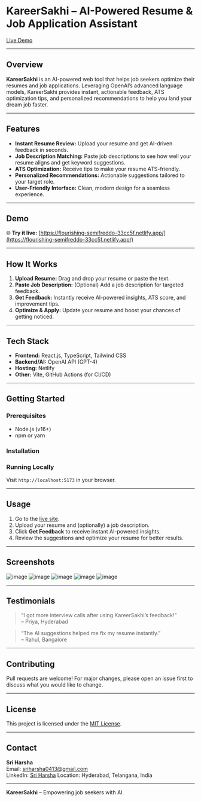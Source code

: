 # KareerSakhi – AI-Powered Resume & Job Application Assistant

[Live Demo](https://flourishing-semifreddo-33cc5f.netlify.app/)

---

## Overview

**KareerSakhi** is an AI-powered web tool that helps job seekers optimize their resumes and job applications. Leveraging OpenAI’s advanced language models, KareerSakhi provides instant, actionable feedback, ATS optimization tips, and personalized recommendations to help you land your dream job faster.

---

## Features

- **Instant Resume Review:** Upload your resume and get AI-driven feedback in seconds.
- **Job Description Matching:** Paste job descriptions to see how well your resume aligns and get keyword suggestions.
- **ATS Optimization:** Receive tips to make your resume ATS-friendly.
- **Personalized Recommendations:** Actionable suggestions tailored to your target role.
- **User-Friendly Interface:** Clean, modern design for a seamless experience.

---

## Demo

🌐 **Try it live:** [https://flourishing-semifreddo-33cc5f.netlify.app/](https://flourishing-semifreddo-33cc5f.netlify.app/)

---

## How It Works

1. **Upload Resume:** Drag and drop your resume or paste the text.
2. **Paste Job Description:** (Optional) Add a job description for targeted feedback.
3. **Get Feedback:** Instantly receive AI-powered insights, ATS score, and improvement tips.
4. **Optimize & Apply:** Update your resume and boost your chances of getting noticed.

---

## Tech Stack

- **Frontend:** React.js, TypeScript, Tailwind CSS
- **Backend/AI:** OpenAI API (GPT-4)
- **Hosting:** Netlify
- **Other:** Vite, GitHub Actions (for CI/CD)

---

## Getting Started

### Prerequisites

- Node.js (v16+)
- npm or yarn

### Installation


### Running Locally


Visit `http://localhost:5173` in your browser.

---

## Usage

1. Go to the [live site](https://flourishing-semifreddo-33cc5f.netlify.app/).
2. Upload your resume and (optionally) a job description.
3. Click **Get Feedback** to receive instant AI-powered insights.
4. Review the suggestions and optimize your resume for better results.

---

## Screenshots

<!-- Add screenshots of your tool’s main UI, feedback results, and before/after examples here. Example: -->
![image](https://github.com/user-attachments/assets/fe139b29-c6b9-4157-a6ae-52c874c3f15f)
![image](https://github.com/user-attachments/assets/cf006b01-b55a-4968-993e-98807d2c00c9)
![image](https://github.com/user-attachments/assets/41cfb8d5-44fb-4d39-a557-be42e10a8fbb)
![image](https://github.com/user-attachments/assets/7ee9e567-8cd2-4733-a112-d34b890fa0b3)
![image](https://github.com/user-attachments/assets/ebdc7219-5f5b-4036-8ca5-8b9e55cff7ff)




---

## Testimonials

> “I got more interview calls after using KareerSakhi’s feedback!”  
> – Priya, Hyderabad

> “The AI suggestions helped me fix my resume instantly.”  
> – Rahul, Bangalore

---

## Contributing

Pull requests are welcome! For major changes, please open an issue first to discuss what you would like to change.

---

## License

This project is licensed under the [MIT License](LICENSE).

---

## Contact

**Sri Harsha**  
Email: [sriharsha0413@gmail.com](mailto:sriharsha0413@gmail.com)  
LinkedIn: [Sri Harsha]([https://linkedin.com/in/YOUR-LINKEDIN](https://www.linkedin.com/in/sri-harsha-b932102b7/))  
Location: Hyderabad, Telangana, India

---

**KareerSakhi** – Empowering job seekers with AI.
